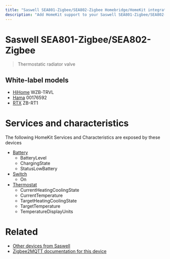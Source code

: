 ```yaml
---
title: "Saswell SEA801-Zigbee/SEA802-Zigbee Homebridge/HomeKit integration"
description: "Add HomeKit support to your Saswell SEA801-Zigbee/SEA802-Zigbee, using Homebridge, Zigbee2MQTT and homebridge-z2m."
---
```

<!---
This file has been GENERATED using src/docgen/docgen.ts
DO NOT EDIT THIS FILE MANUALLY!
-->
# Saswell SEA801-Zigbee/SEA802-Zigbee
> Thermostatic radiator valve


## White-label models
* [HiHome](../index.md#hihome) WZB-TRVL
* [Hama](../index.md#hama) 00176592
* [RTX](../index.md#rtx) ZB-RT1

# Services and characteristics
The following HomeKit Services and Characteristics are exposed by
these devices

* [Battery](../../battery.md)
  * BatteryLevel
  * ChargingState
  * StatusLowBattery
* [Switch](../../switch.md)
  * On
* [Thermostat](../../climate.md)
  * CurrentHeatingCoolingState
  * CurrentTemperature
  * TargetHeatingCoolingState
  * TargetTemperature
  * TemperatureDisplayUnits


# Related
* [Other devices from Saswell](../index.md#saswell)
* [Zigbee2MQTT documentation for this device](https://www.zigbee2mqtt.io/devices/SEA801-Zigbee_SEA802-Zigbee.html)